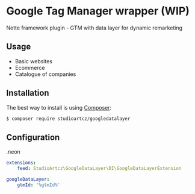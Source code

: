 # Google Tag Manager wrapper (WIP)
Nette framework plugin - GTM with data layer for dynamic remarketing

Usage
------------
- Basic websites
- Ecommerce
- Catalogue of companies

Installation
------------

The best way to install is using  [Composer](http://getcomposer.org/):

```sh
$ composer require studioartcz/googledatalayer
```

Configuration
-------------

.neon
```yml
extensions:
	feed: StudioArtcz\GoogleDataLayer\DI\GoogleDataLayerExtension

googleDataLayer:
	gtmId: '%gtmId%'
```
